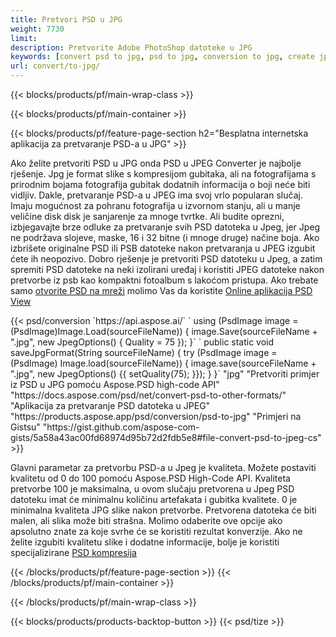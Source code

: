 ```yaml
---
title: Pretvori PSD u JPG
weight: 7730
limit: 
description: Pretvorite Adobe PhotoShop datoteke u JPG
keywords: [convert psd to jpg, psd to jpg, conversion to jpg, create jpg from psd, print psd as jpg]
url: convert/to-jpg/
---
```


{{< blocks/products/pf/main-wrap-class >}}

{{< blocks/products/pf/main-container >}}

{{< blocks/products/pf/feature-page-section h2="Besplatna internetska aplikacija za pretvaranje PSD-a u JPG" >}}
<p>Ako želite pretvoriti PSD u JPG onda PSD u JPEG Converter je najbolje rješenje. Jpg je format slike s kompresijom gubitaka, ali na fotografijama s prirodnim bojama fotografija gubitak dodatnih informacija o boji neće biti vidljiv. Dakle, pretvaranje PSD-a u JPEG ima svoj vrlo popularan slučaj. Imaju mogućnost za pohranu fotografija u izvornom stanju, ali u manje veličine disk disk je sanjarenje za mnoge tvrtke. Ali budite oprezni, izbjegavajte brze odluke za pretvaranje svih PSD datoteka u Jpeg, jer Jpeg ne podržava slojeve, maske, 16 i 32 bitne (i mnoge druge) načine boja. Ako izbrišete originalne PSD ili PSB datoteke nakon pretvaranja u JPEG izgubit ćete ih neopozivo. Dobro rješenje je pretvoriti PSD datoteku u Jpeg, a zatim spremiti PSD datoteke na neki izolirani uređaj i koristiti JPEG datoteke nakon pretvorbe iz psb kao kompaktni fotoalbum s lakoćom pristupa. Ako trebate samo <a href="/psd/view">otvorite PSD na mreži</a> molimo Vas da koristite <a href="/psd/view">Online aplikacija PSD View</a></p>
{{< psd/conversion `https://api.aspose.ai/` 
`    using (PsdImage image = (PsdImage)Image.Load(sourceFileName))
    {
        image.Save(sourceFileName + ".jpg",  new JpegOptions() { Quality = 75 });
    }` 
`    public static void saveJpgFormat(String sourceFileName) {
        try (PsdImage image = (PsdImage) Image.load(sourceFileName)) {
            image.save(sourceFileName + ".jpg", new JpegOptions() {{
                setQuality(75);
            }});
        }
    }` 
		"jpg" 
"Pretvoriti primjer iz PSD u JPG pomoću Aspose.PSD high-code API"  "https://docs.aspose.com/psd/net/convert-psd-to-other-formats/" 
"Aplikacija za pretvaranje PSD datoteka u JPEG" "https://products.aspose.app/psd/conversion/psd-to-jpg" 
"Primjeri na Gistsu" "https://gist.github.com/aspose-com-gists/5a58a43ac00fd68974d95b72d2fdb5e8#file-convert-psd-to-jpeg-cs" >}}
<p>Glavni parametar za pretvorbu PSD-a u Jpeg je kvaliteta. Možete postaviti kvalitetu od 0 do 100 pomoću Aspose.PSD High-Code API. Kvaliteta pretvorbe 100 je maksimalna, u ovom slučaju pretvorena u Jpeg PSD datoteku imat će minimalnu količinu artefakata i gubitka kvalitete. 0 je minimalna kvaliteta JPG slike nakon pretvorbe. Pretvorena datoteka će biti malen, ali slika može biti strašna. Molimo odaberite ove opcije ako apsolutno znate za koje svrhe će se koristiti rezultat konverzije. Ako ne želite izgubiti kvalitetu slike i dodatne informacije, bolje je koristiti specijalizirane <a href="/psd/reduce-size">PSD kompresija</a></p>
{{< /blocks/products/pf/feature-page-section >}}
{{< /blocks/products/pf/main-container >}}


{{< /blocks/products/pf/main-wrap-class >}}

{{< blocks/products/products-backtop-button >}}
{{< psd/tize >}}
